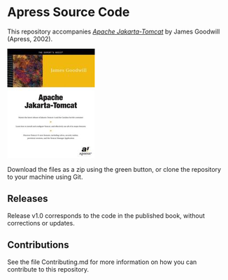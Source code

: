 # Apress Source Code

This repository accompanies [*Apache Jakarta-Tomcat*](http://www.apress.com/9781893115361) by James Goodwill (Apress, 2002).

![Cover image](9781893115361.jpg)

Download the files as a zip using the green button, or clone the repository to your machine using Git.

## Releases

Release v1.0 corresponds to the code in the published book, without corrections or updates.

## Contributions

See the file Contributing.md for more information on how you can contribute to this repository.
